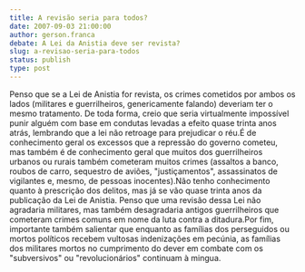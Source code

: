 ```yaml
---
title: A revisão seria para todos?
date: 2007-09-03 21:00:00
author: gerson.franca
debate: A Lei da Anistia deve ser revista?
slug: a-revisao-seria-para-todos
status: publish 
type: post
---
```


Penso que se a Lei de Anistia for revista, os crimes cometidos por ambos os lados (militares e guerrilheiros, genericamente falando) deveriam ter o mesmo tratamento. De toda forma, creio que seria virtualmente impossível punir alguém com base em condutas levadas a efeito quase trinta anos atrás, lembrando que a lei não retroage para prejudicar o réu.É de conhecimento geral os excessos que a repressão do governo cometeu, mas também é de conhecimento geral que muitos dos guerrilheiros urbanos ou rurais também cometeram muitos crimes (assaltos a banco, roubos de carro, sequestro de aviões, "justiçamentos", assassinatos de vigilantes e, mesmo, de pessoas inocentes).Não tenho conhecimento quanto à prescrição dos delitos, mas já se vão quase trinta anos da publicação da Lei de Anistia. Penso que uma revisão dessa Lei não agradaria militares, mas também desagradaria antigos guerrilheiros que cometeram crimes comuns em nome da luta contra a ditadura.Por fim, importante também salientar que enquanto as famílias dos perseguidos ou mortos políticos recebem vultosas indenizações em pecúnia, as famílias dos militares mortos no cumprimento do dever em combate com os "subversivos" ou "revolucionários" continuam à mingua.
